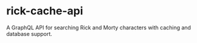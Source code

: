 # rick-cache-api
A GraphQL API for searching Rick and Morty characters with caching and database support.
